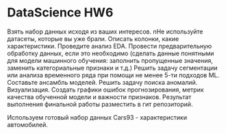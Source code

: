 # DataScience HW6
Взять набор данных исходя из ваших интересов.
nНе используйте датасеты, которые вы уже брали.
Описать колонки, какие характеристики.
 Проведите анализ EDA.
 Провести предварительную обработку данных, если это необходимо (сделать данные понятными для модели машинного обучения: заполнить пропущенные значения, заменить категориальные признаки и т.д.)
 Решить задачу сегментации или анализа временного ряда при помощи не менее 5-ти подходов ML. Составьте ансамбль моделей.
 Решить задачу поиска аномалий.
 Визуализация. Создать графики ошибок прогнозирования, метрик качества обученной модели и важности признаков.
 Результат выполнения финальной работы разместить в гит репозиторий.


 Используем готовый набор данных  Cars93 - характеристики автомобилей.
